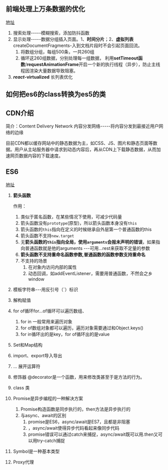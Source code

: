 ## 前端处理上万条数据的优化  

[地址](https://blog.csdn.net/baiqiangdoudou/article/details/102372740?utm_medium=distribute.pc_relevant.none-task-blog-2%7Edefault%7EBlogCommendFromMachineLearnPai2%7Edefault-1.control&dist_request_id=1619691074088_28991&depth_1-utm_source=distribute.pc_relevant.none-task-blog-2%7Edefault%7EBlogCommendFromMachineLearnPai2%7Edefault-1.control)

1. 搜索处理-----模糊搜索，添加防抖函数
2. 显示处理-----数据分组插入页面。1、**时间分片**；2、**虚拟列表**createDocumentFragments-入到文档片段时不会引起页面回流。
   1. 将数组分组，每组500条，一共260组
   2. 循环这260组数据，分别处理每一组数据， 利用**setTimeout函数**/**requestAnimationFrame**开启一个新的执行线程（异步），防止主线程因渲染大量数据导致阻塞。
3. ***react*-virtualized** 长列表优化

## 如何把es6的class转换为es5的类

## CDN介绍

 简介：Content Delivery Network 内容分发网络-----将内容分发到最接近用户网络的边缘

 目前CDN都以缓存网站中的静态数据为主，如CSS、JS、图片和静态页面等数据。用户从主站服务器中请求到动态内容后，再从CDN上下载静态数据，从而加速网页数据内容的下载速度。

## ES6

[地址](https://blog.csdn.net/m0_37686205/article/details/88776259?utm_medium=distribute.pc_relevant_t0.none-task-blog-2%7Edefault%7EBlogCommendFromMachineLearnPai2%7Edefault-1.control&depth_1-utm_source=distribute.pc_relevant_t0.none-task-blog-2%7Edefault%7EBlogCommendFromMachineLearnPai2%7Edefault-1.control)

1. **箭头函数**

   作用：

   1. 类似于匿名函数，在某些情况下使用，可减少代码量
   2. 箭头函数没有`prototype`(原型)，所以箭头函数本身没有`this`
   3. 箭头函数的`this`指向在定义的时候继承自外层第一个普通函数的this
   4. 箭头函数不支持`new.target`
   5. 无**箭头函数的`this`指向全局，使用`arguments`会报未声明的错误**，如果指向普通函数就是他的arguments ---可用...rest来获取不定量的参数
   6. **箭头函数不支持重命名函数参数,普通函数的函数参数支持重命名**
   7. 不支持的场景
      1. 在对象内访问内部的属性
      2. 动态回调，如addEventListener，需要用普通函数，不然会之乡window

2. 模板字符串---用反引号（`）标识

3. 解构赋值 

4. for of循环for...of循环可以遍历数组、

   1. for in 一般常用来遍历对象
   2. for of数组对象都可以遍历，遍历对象需要通过和Object.keys()
   3. for in循环出的是key，for of循环出的是value

5. Set和Map结构

6. import、export导入导出

7. ... 展开运算符

8. 修饰器 @decorator是一个函数，用来修改类甚至于是方法的行为。

9. class 类

10. Promise是异步编程的一种解决方案

    1. Promise构造函数是同步执行的，then方法是异步执行的
    2. 与async、await的区别
       1. promise是ES6，async/await是ES7，且都是非阻塞
       2. ，async/await使得异步代码看起来像同步代码
       3. promise错误可以通过catch来捕捉，async/await既可以用.then又可以用try-catch捕捉

11. Symbol是一种基本类型

12. Proxy代理